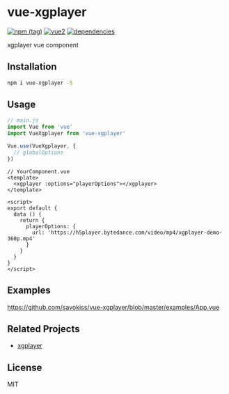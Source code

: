 # vue-xgplayer
[![npm (tag)](https://img.shields.io/npm/v/vue-xgplayer.svg)](https://npmjs.com/package/vue-xgplayer)
[![vue2](https://img.shields.io/badge/vue-2.x-brightgreen.svg)](https://vuejs.org/)
[![dependencies](https://img.shields.io/david/savokiss/vue-xgplayer.svg)]()

xgplayer vue component

## Installation
```bash
npm i vue-xgplayer -S
```

## Usage
```js
// main.js
import Vue from 'vue'
import VueXgplayer from 'vue-xgplayer'

Vue.use(VueXgplayer, {
  // globalOptions
})
```

```vue
// YourComponent.vue
<template>
  <xgplayer :options="playerOptions"></xgplayer>
</template>

<script>
export default {
  data () {
    return {
      playerOptions: {
        url: 'https://h5player.bytedance.com/video/mp4/xgplayer-demo-360p.mp4'
      }
    }
  }
}
</script>
```

## Examples

<https://github.com/savokiss/vue-xgplayer/blob/master/examples/App.vue>

## Related Projects
- [xgplayer](https://github.com/bytedance/xgplayer)

## License
MIT